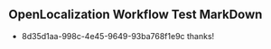 ## OpenLocalization Workflow Test MarkDown
* 8d35d1aa-998c-4e45-9649-93ba768f1e9c 
thanks!<!--HONumber=Mar16_HO2-->
